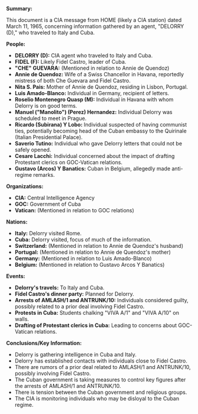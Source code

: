 **Summary:**

This document is a CIA message from HOME (likely a CIA station) dated March 11, 1965, concerning information gathered by an agent, "DELORRY (D)," who traveled to Italy and Cuba.

**People:**

*   **DELORRY (D):** CIA agent who traveled to Italy and Cuba.
*   **FIDEL (F):** Likely Fidel Castro, leader of Cuba.
*   **"CHE" GUEVARA:** (Mentioned in relation to Annie de Quendoz)
*   **Annie de Quendoz:** Wife of a Swiss Chancellor in Havana, reportedly mistress of both Che Guevara and Fidel Castro.
*   **Nita S. Pais:** Mother of Annie de Quendoz, residing in Lisbon, Portugal.
*   **Luis Amado-Blanco:** Individual in Germany, recipient of letters.
*   **Roselio Montenegro Quasp (M):** Individual in Havana with whom Delorry is on good terms.
*   **Manuel ("Manolito") (Perez) Hernandez:** Individual Delorry was scheduled to meet in Prague.
*   **Ricardo (Subirana) Y Lobo:** Individual suspected of having communist ties, potentially becoming head of the Cuban embassy to the Quirinale (Italian Presidential Palace).
*   **Saverio Tutino:** Individual who gave Delorry letters that could not be safely opened.
*   **Cesare Lacchi:** Individual concerned about the impact of drafting Protestant clerics on GOC-Vatican relations.
*   **Gustavo (Arcos) Y Banatics:** Cuban in Belgium, allegedly made anti-regime remarks.

**Organizations:**

*   **CIA:** Central Intelligence Agency
*   **GOC:** Government of Cuba
*   **Vatican:** (Mentioned in relation to GOC relations)

**Nations:**

*   **Italy:** Delorry visited Rome.
*   **Cuba:** Delorry visited, focus of much of the information.
*   **Switzerland:** (Mentioned in relation to Annie de Quendoz's husband)
*   **Portugal:** (Mentioned in relation to Annie de Quendoz's mother)
*   **Germany:** (Mentioned in relation to Luis Amado-Blanco)
*   **Belgium:** (Mentioned in relation to Gustavo Arcos Y Banatics)

**Events:**

*   **Delorry's travels:** To Italy and Cuba.
*   **Fidel Castro's dinner party:** Planned for Delorry.
*   **Arrests of AMLASH/1 and ANTRUNK/10:** Individuals considered guilty, possibly related to a prior deal involving Fidel Castro.
*   **Protests in Cuba:** Students chalking "VIVA A/1" and "VIVA A/10" on walls.
*   **Drafting of Protestant clerics in Cuba:** Leading to concerns about GOC-Vatican relations.

**Conclusions/Key Information:**

*   Delorry is gathering intelligence in Cuba and Italy.
*   Delorry has established contacts with individuals close to Fidel Castro.
*   There are rumors of a prior deal related to AMLASH/1 and ANTRUNK/10, possibly involving Fidel Castro.
*   The Cuban government is taking measures to control key figures after the arrests of AMLASH/1 and ANTRUNK/10.
*   There is tension between the Cuban government and religious groups.
*   The CIA is monitoring individuals who may be disloyal to the Cuban regime.
